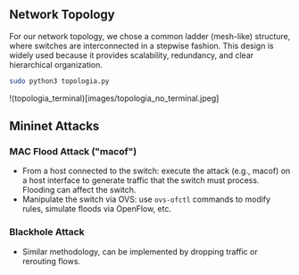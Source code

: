 ## Network Topology
For our network topology, we chose a common ladder (mesh-like) structure, where switches are interconnected in a stepwise fashion. This design is widely used because it provides scalability, redundancy, and clear hierarchical organization.

```bash
sudo python3 topologia.py
```
!(topologia_terminal)[images/topologia_no_terminal.jpeg]







## Mininet Attacks

### MAC Flood Attack ("macof")

- From a host connected to the switch: execute the attack (e.g., macof) on a host interface to generate traffic that the switch must process. Flooding can affect the switch.  
- Manipulate the switch via OVS: use `ovs-ofctl` commands to modify rules, simulate floods via OpenFlow, etc.

### Blackhole Attack

- Similar methodology, can be implemented by dropping traffic or rerouting flows.
